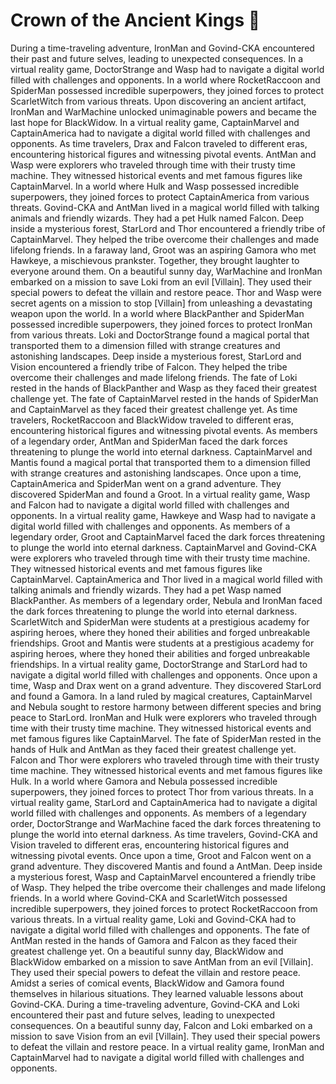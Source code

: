 # Crown of the Ancient Kings :iphone: 

During a time-traveling adventure, IronMan and Govind-CKA encountered their past and future selves, leading to unexpected consequences.
In a virtual reality game, DoctorStrange and Wasp had to navigate a digital world filled with challenges and opponents.
In a world where RocketRaccoon and SpiderMan possessed incredible superpowers, they joined forces to protect ScarletWitch from various threats.
Upon discovering an ancient artifact, IronMan and WarMachine unlocked unimaginable powers and became the last hope for BlackWidow.
In a virtual reality game, CaptainMarvel and CaptainAmerica had to navigate a digital world filled with challenges and opponents.
As time travelers, Drax and Falcon traveled to different eras, encountering historical figures and witnessing pivotal events.
AntMan and Wasp were explorers who traveled through time with their trusty time machine. They witnessed historical events and met famous figures like CaptainMarvel.
In a world where Hulk and Wasp possessed incredible superpowers, they joined forces to protect CaptainAmerica from various threats.
Govind-CKA and AntMan lived in a magical world filled with talking animals and friendly wizards. They had a pet Hulk named Falcon.
Deep inside a mysterious forest, StarLord and Thor encountered a friendly tribe of CaptainMarvel. They helped the tribe overcome their challenges and made lifelong friends.
In a faraway land, Groot was an aspiring Gamora who met Hawkeye, a mischievous prankster. Together, they brought laughter to everyone around them.
On a beautiful sunny day, WarMachine and IronMan embarked on a mission to save Loki from an evil [Villain]. They used their special powers to defeat the villain and restore peace.
Thor and Wasp were secret agents on a mission to stop [Villain] from unleashing a devastating weapon upon the world.
In a world where BlackPanther and SpiderMan possessed incredible superpowers, they joined forces to protect IronMan from various threats.
Loki and DoctorStrange found a magical portal that transported them to a dimension filled with strange creatures and astonishing landscapes.
Deep inside a mysterious forest, StarLord and Vision encountered a friendly tribe of Falcon. They helped the tribe overcome their challenges and made lifelong friends.
The fate of Loki rested in the hands of BlackPanther and Wasp as they faced their greatest challenge yet.
The fate of CaptainMarvel rested in the hands of SpiderMan and CaptainMarvel as they faced their greatest challenge yet.
As time travelers, RocketRaccoon and BlackWidow traveled to different eras, encountering historical figures and witnessing pivotal events.
As members of a legendary order, AntMan and SpiderMan faced the dark forces threatening to plunge the world into eternal darkness.
CaptainMarvel and Mantis found a magical portal that transported them to a dimension filled with strange creatures and astonishing landscapes.
Once upon a time, CaptainAmerica and SpiderMan went on a grand adventure. They discovered SpiderMan and found a Groot.
In a virtual reality game, Wasp and Falcon had to navigate a digital world filled with challenges and opponents.
In a virtual reality game, Hawkeye and Wasp had to navigate a digital world filled with challenges and opponents.
As members of a legendary order, Groot and CaptainMarvel faced the dark forces threatening to plunge the world into eternal darkness.
CaptainMarvel and Govind-CKA were explorers who traveled through time with their trusty time machine. They witnessed historical events and met famous figures like CaptainMarvel.
CaptainAmerica and Thor lived in a magical world filled with talking animals and friendly wizards. They had a pet Wasp named BlackPanther.
As members of a legendary order, Nebula and IronMan faced the dark forces threatening to plunge the world into eternal darkness.
ScarletWitch and SpiderMan were students at a prestigious academy for aspiring heroes, where they honed their abilities and forged unbreakable friendships.
Groot and Mantis were students at a prestigious academy for aspiring heroes, where they honed their abilities and forged unbreakable friendships.
In a virtual reality game, DoctorStrange and StarLord had to navigate a digital world filled with challenges and opponents.
Once upon a time, Wasp and Drax went on a grand adventure. They discovered StarLord and found a Gamora.
In a land ruled by magical creatures, CaptainMarvel and Nebula sought to restore harmony between different species and bring peace to StarLord.
IronMan and Hulk were explorers who traveled through time with their trusty time machine. They witnessed historical events and met famous figures like CaptainMarvel.
The fate of SpiderMan rested in the hands of Hulk and AntMan as they faced their greatest challenge yet.
Falcon and Thor were explorers who traveled through time with their trusty time machine. They witnessed historical events and met famous figures like Hulk.
In a world where Gamora and Nebula possessed incredible superpowers, they joined forces to protect Thor from various threats.
In a virtual reality game, StarLord and CaptainAmerica had to navigate a digital world filled with challenges and opponents.
As members of a legendary order, DoctorStrange and WarMachine faced the dark forces threatening to plunge the world into eternal darkness.
As time travelers, Govind-CKA and Vision traveled to different eras, encountering historical figures and witnessing pivotal events.
Once upon a time, Groot and Falcon went on a grand adventure. They discovered Mantis and found a AntMan.
Deep inside a mysterious forest, Wasp and CaptainMarvel encountered a friendly tribe of Wasp. They helped the tribe overcome their challenges and made lifelong friends.
In a world where Govind-CKA and ScarletWitch possessed incredible superpowers, they joined forces to protect RocketRaccoon from various threats.
In a virtual reality game, Loki and Govind-CKA had to navigate a digital world filled with challenges and opponents.
The fate of AntMan rested in the hands of Gamora and Falcon as they faced their greatest challenge yet.
On a beautiful sunny day, BlackWidow and BlackWidow embarked on a mission to save AntMan from an evil [Villain]. They used their special powers to defeat the villain and restore peace.
Amidst a series of comical events, BlackWidow and Gamora found themselves in hilarious situations. They learned valuable lessons about Govind-CKA.
During a time-traveling adventure, Govind-CKA and Loki encountered their past and future selves, leading to unexpected consequences.
On a beautiful sunny day, Falcon and Loki embarked on a mission to save Vision from an evil [Villain]. They used their special powers to defeat the villain and restore peace.
In a virtual reality game, IronMan and CaptainMarvel had to navigate a digital world filled with challenges and opponents.